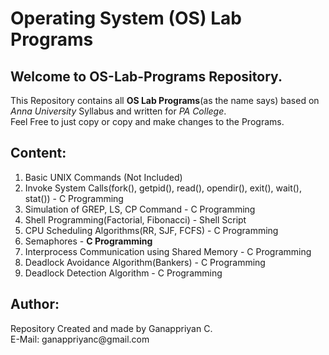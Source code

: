 <h1>Operating System (OS) Lab Programs</h1>
<h2>Welcome to OS-Lab-Programs Repository.</h2>
This Repository contains all <b>OS Lab Programs</b>(as the name says) based on <i>Anna University</i> Syllabus and written for <i>PA College</i>.<br>
Feel Free to just copy or copy and make changes to the Programs.

<h2>Content:</h2>
<ol>
  <li>Basic UNIX Commands (Not Included)</li>
  <li>Invoke System Calls(fork(), getpid(), read(), opendir(), exit(), wait(), stat()) - C Programming</li>
  <li>Simulation of GREP, LS, CP Command - C Programming</li>
  <li>Shell Programming(Factorial, Fibonacci) - Shell Script</li>
  <li>CPU Scheduling Algorithms(RR, SJF, FCFS) - C Programming</li>
  <li>Semaphores - <b>C Programming</b></li>
  <li>Interprocess Communication using Shared Memory - C Programming</li>
  <li>Deadlock Avoidance Algorithm(Bankers) - C Programming</li>
  <li>Deadlock Detection Algorithm - C Programming</li>
</ol>

<h2>Author:</h2>
Repository Created and made by Ganappriyan C.<br>
E-Mail: ganappriyanc@gmail.com
